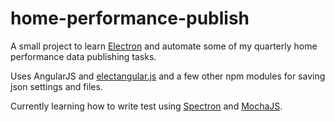 # home-performance-publish

A small project to learn [Electron](http://electron.atom.io) and automate some of my quarterly home performance data publishing tasks.

Uses AngularJS and [electangular.js](https://github.com/develephant/electangular) and a few other npm modules for saving json settings and files.

Currently learning how to write test using [Spectron](https://github.com/electron/spectron) and [MochaJS](https://mochajs.org).
